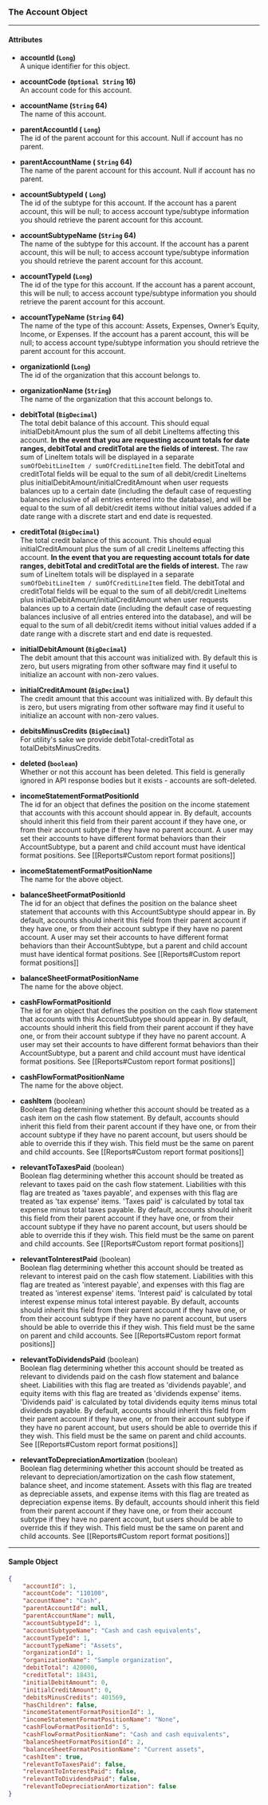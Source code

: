 ### The Account Object
___
#### Attributes
- **accountId (`Long`)**<br/>
A unique identifier for this object. 

- **accountCode (`Optional String` 16)**<br/>
An account code for this account.

- **accountName (`String` 64)**<br/>
The name of this account.

- **parentAccountId ( `Long`)**<br/>
The id of the parent account for this account. Null if account has no parent.

- **parentAccountName ( `String` 64)**<br/>
The name of the parent account for this account. Null if account has no parent.

- **accountSubtypeId ( `Long`)**<br/>
The id of the subtype for this account. If the account has a parent account, this will be null; to access account type/subtype information you should retrieve the parent account for this account.

- **accountSubtypeName (`String` 64)**<br/>
The name of the subtype for this account. If the account has a parent account, this will be null; to access account type/subtype information you should retrieve the parent account for this account.

- **accountTypeId (`Long`)**<br/>
The id of the type for this account. If the account has a parent account, this will be null; to access account type/subtype information you should retrieve the parent account for this account.

- **accountTypeName (`String` 64)**<br/>
The name of the type of this account: Assets, Expenses, Owner’s Equity, Income, or Expenses. If the account has a parent account, this will be null; to access account type/subtype information you should retrieve the parent account for this account.

- **organizationId (`Long`)** <br/>
The id of the organization that this account belongs to.

- **organizationName (`String`)** <br/>
The name of the organization that this account belongs to.

- **debitTotal (`BigDecimal`)** <br/>
The total debit balance of this account. This should equal initialDebitAmount plus the sum of all debit LineItems affecting this account. **In the event that you are requesting account totals for date ranges, debitTotal and creditTotal are the fields of interest.** The raw sum of LineItem totals will be displayed in a separate `sumOfDebitLineItem / sumOfCreditLineItem` field. The debitTotal and creditTotal fields will be equal to the sum of all debit/credit LineItems plus initialDebitAmount/initialCreditAmount when user requests balances up to a certain date (including the default case of requesting balances inclusive of all entries entered into the database), and will be equal to the sum of all debit/credit items without initial values added if a date range with a discrete start and end date is requested.

- **creditTotal (`BigDecimal`)** <br/>
The total credit balance of this account. This should equal initialCreditAmount plus the sum of all credit LineItems affecting this account. **In the event that you are requesting account totals for date ranges, debitTotal and creditTotal are the fields of interest.** The raw sum of LineItem totals will be displayed in a separate `sumOfDebitLineItem / sumOfCreditLineItem` field. The debitTotal and creditTotal fields will be equal to the sum of all debit/credit LineItems plus initialDebitAmount/initialCreditAmount when user requests balances up to a certain date (including the default case of requesting balances inclusive of all entries entered into the database), and will be equal to the sum of all debit/credit items without initial values added if a date range with a discrete start and end date is requested.

- **initialDebitAmount (`BigDecimal`)** <br/>
The debit amount that this account was initialized with. By default this is zero, but users migrating from other software may find it useful to initialize an account with non-zero values.

- **initialCreditAmount (`BigDecimal`)** <br/>
The credit amount that this account was initialized with. By default this is zero, but users migrating from other software may find it useful to initialize an account with non-zero values.

- **debitsMinusCredits (`BigDecimal`)** <br/>
For utility's sake we provide debitTotal-creditTotal as totalDebitsMinusCredits.

- **deleted (`boolean`)** <br/>
Whether or not this account has been deleted. This field is generally ignored in API response bodies but it exists - accounts are soft-deleted.

- **incomeStatementFormatPositionId** <br/>
The id for an object that defines the position on the income statement that accounts with this account should appear in. By default, accounts should inherit this field from their parent account if they have one, or from their account subtype if they have no parent account. A user may set their accounts to have different format behaviors than their AccountSubtype, but a parent and child account must have identical format positions. See [[Reports#Custom report format positions]]

- **incomeStatementFormatPositionName** <br/>
The name for the above object.

- **balanceSheetFormatPositionId** <br/>
The id for an object that defines the position on the balance sheet statement that accounts with this AccountSubtype should appear in.  By default, accounts should inherit this field from their parent account if they have one, or from their account subtype if they have no parent account. A user may set their accounts to have different format behaviors than their AccountSubtype, but a parent and child account must have identical format positions. See [[Reports#Custom report format positions]]

- **balanceSheetFormatPositionName** <br/>
The name for the above object.

- **cashFlowFormatPositionId** <br/>
The id for an object that defines the position on the cash flow statement that accounts with this AccountSubtype should appear in. By default, accounts should inherit this field from their parent account if they have one, or from their account subtype if they have no parent account. A user may set their accounts to have different format behaviors than their AccountSubtype, but a parent and child account must have identical format positions. See [[Reports#Custom report format positions]]

- **cashFlowFormatPositionName** <br/>
The name for the above object.

- **cashItem** (boolean) <br/>
Boolean flag determining whether this account should be treated as a cash item on the cash flow statement. By default, accounts should inherit this field from their parent account if they have one, or from their account subtype if they have no parent account, but users should be able to override this if they wish. This field must be the same on parent and child accounts. See [[Reports#Custom report format positions]]

- **relevantToTaxesPaid** (boolean) <br/>
Boolean flag determining whether this account should be treated as relevant to taxes paid on the cash flow statement. Liabilities with this flag are treated as 'taxes payable', and expenses with this flag are treated as 'tax expense' items. 'Taxes paid' is calculated by total tax expense minus total taxes payable.  By default, accounts should inherit this field from their parent account if they have one, or from their account subtype if they have no parent account, but users should be able to override this if they wish. This field must be the same on parent and child accounts. See [[Reports#Custom report format positions]]

- **relevantToInterestPaid** (boolean) <br/>
Boolean flag determining whether this account should be treated as relevant to interest paid on the cash flow statement. Liabilities with this flag are treated as 'interest payable', and expenses with this flag are treated as 'interest expense' items. 'Interest paid' is calculated by total interest expense minus total interest payable.  By default, accounts should inherit this field from their parent account if they have one, or from their account subtype if they have no parent account, but users should be able to override this if they wish. This field must be the same on parent and child accounts. See [[Reports#Custom report format positions]]

- **relevantToDividendsPaid** (boolean) <br/>
Boolean flag determining whether this account should be treated as relevant to dividends paid on the cash flow statement and balance sheet. Liabilities with this flag are treated as 'dividends payable', and equity items with this flag are treated as 'dividends expense' items. 'Dividends paid' is calculated by total dividends equity items minus total dividends payable.  By default, accounts should inherit this field from their parent account if they have one, or from their account subtype if they have no parent account, but users should be able to override this if they wish. This field must be the same on parent and child accounts. See [[Reports#Custom report format positions]]

- **relevantToDepreciationAmortization** (boolean) <br/>
Boolean flag determining whether this account should be treated as relevant to depreciation/amortization on the cash flow statement, balance sheet, and income statement. Assets with this flag are treated as depreciable assets, and expense items with this flag are treated as depreciation expense items. By default, accounts should inherit this field from their parent account if they have one, or from their account subtype if they have no parent account, but users should be able to override this if they wish. This field must be the same on parent and child accounts. See [[Reports#Custom report format positions]]
___
#### Sample Object
```json
{
    "accountId": 1,
    "accountCode": "110100",
    "accountName": "Cash",
    "parentAccountId": null,
    "parentAccountName": null,
    "accountSubtypeId": 1,
    "accountSubtypeName": "Cash and cash equivalents",
    "accountTypeId": 1,
    "accountTypeName": "Assets",
    "organizationId": 1,
    "organizationName": "Sample organization",
    "debitTotal": 420000,
    "creditTotal": 18431,
    "initialDebitAmount": 0,
    "initialCreditAmount": 0,
    "debitsMinusCredits": 401569,
    "hasChildren": false,
    "incomeStatementFormatPositionId": 1,
    "incomeStatementFormatPositionName": "None",
    "cashFlowFormatPositionId": 5,
    "cashFlowFormatPositionName": "Cash and cash equivalents",
    "balanceSheetFormatPositionId": 2,
    "balanceSheetFormatPositionName": "Current assets",
    "cashItem": true,
    "relevantToTaxesPaid": false,
    "relevantToInterestPaid": false,
    "relevantToDividendsPaid": false,
    "relevantToDepreciationAmortization": false
}
```
